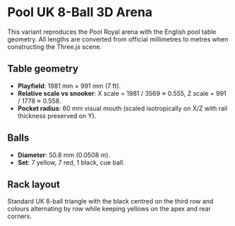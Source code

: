 # Pool UK 8-Ball 3D Arena

This variant reproduces the Pool Royal arena with the English pool table geometry. All lengths are converted from official millimetres to metres when constructing the Three.js scene.

## Table geometry
- **Playfield**: 1981 mm × 991 mm (7 ft).
- **Relative scale vs snooker**: X scale = 1981 / 3569 ≈ 0.555, Z scale = 991 / 1778 ≈ 0.558.
- **Pocket radius**: 60 mm visual mouth (scaled isotropically on X/Z with rail thickness preserved on Y).

## Balls
- **Diameter**: 50.8 mm (0.0508 m).
- **Set**: 7 yellow, 7 red, 1 black, cue ball.

## Rack layout
Standard UK 8-ball triangle with the black centred on the third row and colours alternating by row while keeping yellows on the apex and rear corners.
